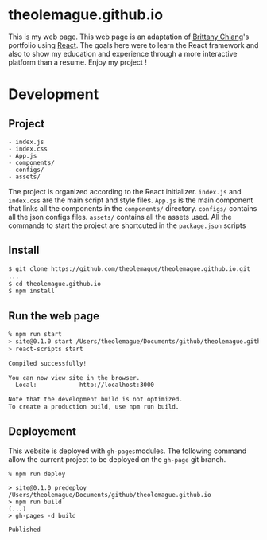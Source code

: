# theolemague.github.io
This is my web page. This web page is an adaptation of [Brittany Chiang](https://brittanychiang.com)'s portfolio using [React](https://fr.reactjs.org/). The goals here were to learn the React framework and also to show my education and experience through a more interactive platform than a resume. Enjoy my project !
# Development
## Project
```
- index.js
- index.css
- App.js
- components/
- configs/
- assets/
```
The project is organized according to the React initializer. `index.js` and `index.css` are the main script and style files. `App.js` is the main component that links all the components in the `components/` directory. `configs/` contains all the json configs files. `assets/` contains all the assets used.
All the commands to start the project are shortcuted in the `package.json` scripts
## Install
```zsh
$ git clone https://github.com/theolemague/theolemague.github.io.git
...
$ cd theolemague.github.io
$ npm install
```
## Run the web page
```zsh
% npm run start
> site@0.1.0 start /Users/theolemague/Documents/github/theolemague.github.io
> react-scripts start

Compiled successfully!

You can now view site in the browser.
  Local:            http://localhost:3000

Note that the development build is not optimized.
To create a production build, use npm run build.
```
## Deployement
This website is deployed with `gh-pages`modules. The following command allow the current project to be deployed on the `gh-page` git branch.
```
% npm run deploy

> site@0.1.0 predeploy /Users/theolemague/Documents/github/theolemague.github.io
> npm run build
(...)
> gh-pages -d build

Published
```
